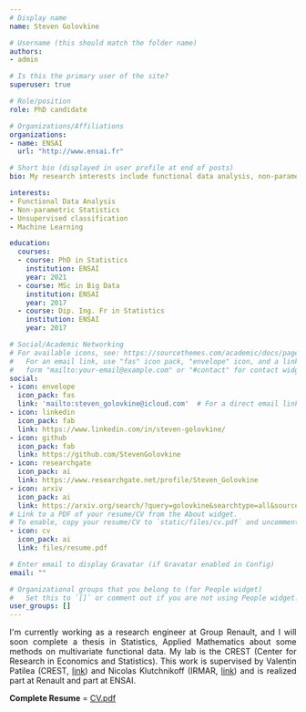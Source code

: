 ```yaml
---
# Display name
name: Steven Golovkine

# Username (this should match the folder name)
authors:
- admin

# Is this the primary user of the site?
superuser: true

# Role/position
role: PhD candidate

# Organizations/Affiliations
organizations:
- name: ENSAI
  url: "http://www.ensai.fr"

# Short bio (displayed in user profile at end of posts)
bio: My research interests include functional data analysis, non-parametric statistics and machine learning.

interests:
- Functional Data Analysis
- Non-parametric Statistics
- Unsupervised classification
- Machine Learning

education:
  courses:
  - course: PhD in Statistics
    institution: ENSAI
    year: 2021
  - course: MSc in Big Data
    institution: ENSAI
    year: 2017
  - course: Dip. Ing. Fr in Statistics
    institution: ENSAI
    year: 2017

# Social/Academic Networking
# For available icons, see: https://sourcethemes.com/academic/docs/page-builder/#icons
#   For an email link, use "fas" icon pack, "envelope" icon, and a link in the
#   form "mailto:your-email@example.com" or "#contact" for contact widget.
social:
- icon: envelope
  icon_pack: fas
  link: 'mailto:steven_golovkine@icloud.com'  # For a direct email link, use "mailto:test@example.org".
- icon: linkedin
  icon_pack: fab
  link: https://www.linkedin.com/in/steven-golovkine/
- icon: github
  icon_pack: fab
  link: https://github.com/StevenGolovkine
- icon: researchgate
  icon_pack: ai
  link: https://www.researchgate.net/profile/Steven_Golovkine
- icon: arxiv
  icon_pack: ai
  link: https://arxiv.org/search/?query=golovkine&searchtype=all&source=header
# Link to a PDF of your resume/CV from the About widget.
# To enable, copy your resume/CV to `static/files/cv.pdf` and uncomment the lines below.
- icon: cv
  icon_pack: ai
  link: files/resume.pdf

# Enter email to display Gravatar (if Gravatar enabled in Config)
email: ""

# Organizational groups that you belong to (for People widget)
#   Set this to `[]` or comment out if you are not using People widget.
user_groups: []
---
```


<div style="text-align:justify;">
I'm currently working as a research engineer at Group Renault, and I will soon complete a thesis in Statistics, Applied Mathematics about some methods on multivariate functional data. My lab is the CREST (Center for Research in Economics and Statistics). This work is supervised by Valentin Patilea (CREST, <a href="http://ensai.fr/equipe/valentin-patilea/">link</a>) and Nicolas Klutchnikoff (IRMAR, <a href="https://klutchnikoff.github.io">link</a>) and is realized part at Renault and part at ENSAI.
</div>

**Complete Resume** = [CV.pdf](files/resume.pdf)
